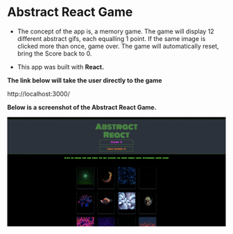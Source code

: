 # Abstract React Game

- The concept of the app is, a memory game. The game will display 12 different abstract gifs, each equalling 1 point. If the same image is clicked more than once, game over. The game will automatically reset, bring the Score back to 0. 

- This app was built with **React.**

**The link below will take the user directly to the game**

http://localhost:3000/

**Below is a screenshot of the Abstract React Game.**

![Image of abstractreact](abstract-react/public/assets/images/abstractreact.jpg)



